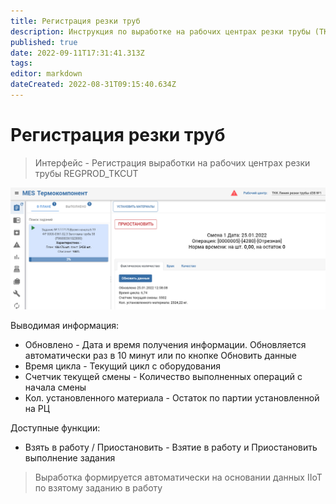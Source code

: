 ```yaml
---
title: Регистрация резки труб
description: Инструкция по выработке на рабочих центрах резки трубы (ТК)
published: true
date: 2022-09-11T17:31:41.313Z
tags: 
editor: markdown
dateCreated: 2022-08-31T09:15:40.634Z
---
```


# Регистрация резки труб

>Интерфейс - Регистрация выработки на рабочих центрах резки трубы REGPROD\_TKCUT

![](<../../../../assets/image (545).png>)

Выводимая информация:

* Обновлено - Дата и время получения информации. Обновляется автоматически раз в 10 минут или по кнопке Обновить данные
* Время цикла - Текущий цикл с оборудования
* Счетчик текущей смены - Количество выполненных операций с начала смены
* Кол. установленного материала - Остаток по партии установленной на РЦ&#x20;

Доступные функции:

* Взять в работу / Приостановить - Взятие в работу и Приостановить выполнение задания

>Выработка формируется автоматически на основании данных IIoT по взятому заданию в работу

